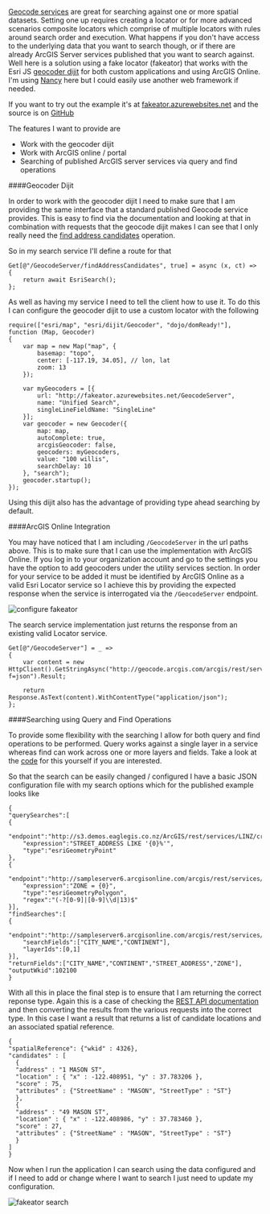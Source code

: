 ﻿[Geocode services](http://resources.arcgis.com/en/help/arcgis-rest-api/#/Geocode_Service/02r3000000q9000000/) are great for searching against one or more spatial datasets. Setting one up requires creating a locator or for more advanced scenarios composite locators which comprise of multiple locators with rules around search order and execution. What happens if you don't have access to the underlying data that you want to search though, or if there are already ArcGIS Server services published that you want to search against. Well here is a solution using a fake locator (fakeator) that works with the Esri JS [geocoder dijit](https://developers.arcgis.com/javascript/jsapi/geocoder-amd.html) for both custom applications and using ArcGIS Online. I'm using [Nancy](https://github.com/NancyFx/Nancy) here but I could easily use another web framework if needed.

If you want to try out the example it's at [fakeator.azurewebsites.net](http://fakeator.azurewebsites.net/index.html) and the source is on [GitHub](https://github.com/davetimmins/ArcGIS.PCL-Sample-Projects/tree/master/UnifiedSearch.Nancy.Sample)

The features I want to provide are
 
 - Work with the geocoder dijit
 - Work with ArcGIS online / portal
 - Searching of published ArcGIS server services via query and find operations

####Geocoder Dijit

In order to work with the geocoder dijit I need to make sure that I am providing the same interface that a standard published Geocode service provides. This is easy to find via the documentation and looking at that in combination with requests that the geocode dijit makes I can see that I only really need the [find address candidates](http://resources.arcgis.com/en/help/arcgis-rest-api/#/Find_Address_Candidates/02r3000000wv000000/) operation.

So in my search service I'll define a route for that

<pre><code class='cs'>Get[@"/GeocodeServer/findAddressCandidates", true] = async (x, ct) =>
{
	return await EsriSearch();
};</code></pre>

As well as having my service I need to tell the client how to use it. To do this I can configure the geocoder dijit to use a custom locator with the following

<pre><code class='js'>require(["esri/map", "esri/dijit/Geocoder", "dojo/domReady!"], function (Map, Geocoder)
{
	var map = new Map("map", {
		basemap: "topo",
		center: [-117.19, 34.05], // lon, lat
		zoom: 13
	});

	var myGeocoders = [{
		url: "http://fakeator.azurewebsites.net/GeocodeServer",
		name: "Unified Search",
		singleLineFieldName: "SingleLine"
	}];
	var geocoder = new Geocoder({
		map: map,
		autoComplete: true,
		arcgisGeocoder: false,
		geocoders: myGeocoders,
		value: "100 willis",
		searchDelay: 10
	}, "search");
	geocoder.startup();
});</code></pre>

Using this dijit also has the advantage of providing type ahead searching by default.

####ArcGIS Online Integration

You may have noticed that I am including `/GeocodeServer` in the url paths above. This is to make sure that I can use the implementation with ArcGIS Online. If you log in to your organization account and go to the settings you have the option to add geocoders under the utility services section. In order for your service to be added it must be identified by ArcGIS Online as a valid Esri Locator service so I achieve this by providing the expected response when the service is interrogated via the `/GeocodeServer` endpoint. 

<img src="/Assets/configure fakeator.png" alt="configure fakeator" class="pure-img"/>

The search service implementation just returns the response from an existing valid Locator service.

<pre><code class='cs'>Get[@"/GeocodeServer"] = _ =>
{
	var content = new HttpClient().GetStringAsync("http://geocode.arcgis.com/arcgis/rest/services/World/geocodeserver?f=json").Result;

	return Response.AsText(content).WithContentType("application/json");
};</code></pre>

####Searching using Query and Find Operations

To provide some flexibility with the searching I allow for both query and find operations to be performed. Query works against a single layer in a service whereas find can work across one or more layers and fields. Take a look at the [code](https://github.com/davetimmins/ArcGIS.PCL-Sample-Projects/blob/master/UnifiedSearch.Nancy/Interface/SearchService.cs#L47) for this yourself if you are interested. 

So that the search can be easily changed / configured I have a basic JSON configuration file with my search options which for the published example looks like

<pre><code class='json'>{
"querySearches":[
{
	"endpoint":"http://s3.demos.eaglegis.co.nz/ArcGIS/rest/services/LINZ/crs/MapServer/1",
	"expression":"STREET_ADDRESS LIKE '{0}%'",
	"type":"esriGeometryPoint"
},
{
	"endpoint":"http://sampleserver6.arcgisonline.com/arcgis/rest/services/WorldTimeZones/MapServer/1",
	"expression":"ZONE = {0}",
	"type":"esriGeometryPolygon",
	"regex":"(-?[0-9]|[0-9]\\d|13)$"
}],
"findSearches":[
{
	"endpoint":"http://sampleserver6.arcgisonline.com/arcgis/rest/services/SampleWorldCities/MapServer",
	"searchFields":["CITY_NAME","CONTINENT"],
	"layerIds":[0,1]
}],
"returnFields":["CITY_NAME","CONTINENT","STREET_ADDRESS","ZONE"],
"outputWkid":102100
}</code></pre>

With all this in place the final step is to ensure that I am returning the correct reponse type. Again this is a case of checking the [REST API documentation](http://resources.arcgis.com/en/help/arcgis-rest-api/#/Find_Address_Candidates/02r3000000wv000000/) and then converting the results from the various requests into the correct type. In this case I want a result that returns a list of candidate locations and an associated spatial reference.

<pre><code class='json'>{
"spatialReference": {"wkid" : 4326},
"candidates" : [
  {
  "address" : "1 MASON ST",
  "location" : { "x" : -122.408951, "y" : 37.783206 },
  "score" : 75,
  "attributes" : {"StreetName" : "MASON", "StreetType" : "ST"}
  },
  {
  "address" : "49 MASON ST",
  "location" : { "x" : -122.408986, "y" : 37.783460 },
  "score" : 27,
  "attributes" : {"StreetName" : "MASON", "StreetType" : "ST"}
  }
]
}
</code></pre>

Now when I run the application I can search using the data configured and if I need to add or change where I want to search I just need to update my configuration.

<img src="/Assets/fakeator search.png" alt="fakeator search" class="pure-img"/>
<br />
